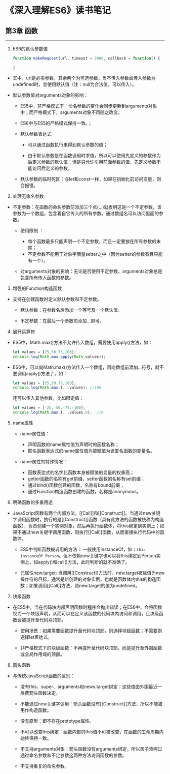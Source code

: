 # 《深入理解ES6》读书笔记 #


## 第3章  函数 ##
----------
1. ES6的默认参数值
    ```JavaScript
    function makeRequest(url, timeout = 2000, callback = function() {

    }
    ```
- 其中，url是必需参数，其余两个为可选参数，当不传入参数或传入参数为undefined时，会使用默认值（注：null为合法值，可以传入）。

- 默认参数值对arguments对象的影响：
  - ES5中，非严格模式下：命名参数的变化会同步更新到arguments对象中；而严格模式下，arguments对象不再随之改变。 

  - ES6中与ES5的严格模式保持一致。；

  - 默认参数表达式
    - 可以通过函数执行来得到默认参数的值；
    
    - 由于默认参数是在函数调用时求值，所以可以使用先定义的参数作为后定义参数的默认值；但是只允许引用前面参数的值，先定义参数不能访问后定义的参数。

  - 默认参数的临时死区：与let和const一样，如果在初始化前访问变量，则会报错。

2. 处理无命名参数
- 不定参数：在函数的命名参数前添加三个点(...)就表明这是一个不定参数，该参数为一个数组，包含着自它传入的所有参数。通过数组名可以访问里面的参数。

    - 使用限制 ：
        - 每个函数最多只能声明一个不定参数，而且一定要放在所有参数的末尾；
        - 不定参数不能用于对象字面量setter之中（因为setter的参数有且只能有一个）。

    - 对arguments对象的影响：无论是否使用不定参数，arguments对象总是包含所有传入函数的参数。

3. 增强的Function构造函数
- 支持在创建函数时定义默认参数和不定参数。
    - 默认参数：在参数名后添加一个等号及一个默认值。

    - 不定参数：在最后一个参数前添加...即可。

4. 展开运算符
- ES5中，Math.max()方法不允许传入数组，需要使用apply()方法，如：
    ```javascript
    let values = [25,50,75,100];
    console.log(Math.max.apply(Math,values));
    ```
- ES6中，可以向Math.max()方法传入一个数组，再向数组前添加...符号，就不要调用apply()方法了，如：
    ```javascript
    let values = [25,50,75,100];
    console.log(Math.max.(...values); //100
    ```
    还可以传入其他参数，比如限定值：
    ```javascript
    let values = [-25,-50,-75,-100];
    console.log(Math.max.(...values,0);  //0
    ```

5. name属性
    - name属性值：
        - 声明函数的name属性值为声明时的函数名称；
        -  匿名函数表达式的name属性值为被赋值为该匿名函数的变量名。

    - name属性的特殊情况：
        - 函数表达式的名字比函数本身被赋值的变量的权重高；
        - getter函数的名称有get前缀，setter函数的名称有set前缀；
        - 通过bind()函数创建的函数，名称有bound前缀；
        - 通过Function构造函数创建的函数，名称是anonymous。

6. 明确函数的多重用途
- JavaScript函数有两个内部方法，[[Call]]和[[Construct]]。当通过new关键字调用函数时，执行的是[[Construct]]函数（具有此方法的函数被统称为构造函数），负责创建一个实例对象，然后再执行函数体，将this绑定到实例上；如果不通过new关键字调用函数，则执行[[Call]]函数，从而直接执行代码中的函数体。

    - ES5中判断函数被调用的方法：
    一般使用instanceOf，如：`this instanceOf Person`。但不依赖new关键字也可以将this绑定到Person实例上，如apply()和call()方法，此时判断的就不准确了。
    
    - 元属性new.target:
    当调用[[Construct]]方法时，new.target被赋值为new操作符的目标，通常是新创建的对象实例，也就是函数体内this的构造函数；如果调用[[Call]]方法，则new.target的值为undefined。

7. 块级函数
- 在ES5中，当在代码块内部声明函数时程序会抛出错误；在ES6中，会将函数视为一个块级声明，从而可以在定义该函数的代码块内访问和调用，且块级函数会被提升至代码块顶部。

    - 使用场景：如果需要函数提升至代码块顶部，则选择块级函数；不需要则选择let表达式。

    - 非严格模式下的块级函数：不再提升至代码块顶部，而是提升至外围函数或全局作用域的顶部。

8. 箭头函数
- 与传统JavaScript函数的区别：
    - 没有this、super、arguments和news.target绑定：这些值由外围最近一层费箭头函数决定。

    - 不能通过new关键字调用：箭头函数没有[[Construct]]方法，所以不能被用作构造函数。

    - 没有原型：即不存在prototype属性。

    - 不可以改变this绑定：函数内部的this值不可被改变，在函数的生命周期内始终保持一致。

    - 不支持arguments对象：箭头函数没有arguments绑定，所以孩子难呢过通过命名参数和不定参数这两种方法访问函数的参数。

    - 不支持重复的命名参数。

